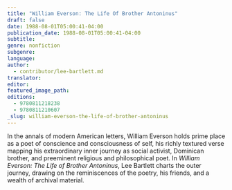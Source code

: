 ```yaml
---
title: "William Everson: The Life Of Brother Antoninus"
draft: false
date: 1988-08-01T05:00:41-04:00
publication_date: 1988-08-01T05:00:41-04:00
subtitle:
genre: nonfiction
subgenre:
language:
author:
  - contributor/lee-bartlett.md
translator:
editor:
featured_image_path:
editions:
  - 9780811218238
  - 9780811210607
_slug: william-everson-the-life-of-brother-antoninus
---
```


In the annals of modern American letters, William Everson holds prime place as a poet of conscience and consciousness of self, his richly textured verse mapping his extraordinary inner journey as social activist, Dominican brother, and preeminent religious and philosophical poet. In _William Everson: The Life of Brother Antoninus_, Lee Bartlett charts the outer journey, drawing on the reminiscences of the poetry, his friends, and a wealth of archival material.

